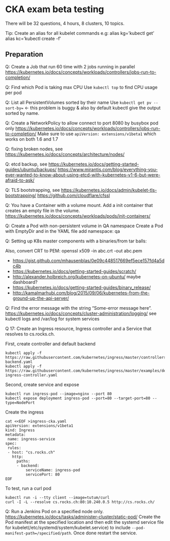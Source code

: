 # CKA exam beta testing

There will be 32 questions, 4 hours, 8 clusters, 10 topics.

Tip: Create an alias for all kubelet commands e.g:
alias kg=’kubectl get’
alias kc=’kubectl create -f’

## Preparation

Q: Create a Job that run 60 time with 2 jobs running in parallel
https://kubernetes.io/docs/concepts/workloads/controllers/jobs-run-to-completion/

Q: Find which Pod is taking max CPU
Use `kubectl top` to find CPU usage per pod

Q: List all PersistentVolumes sorted by their name
Use `kubectl get pv --sort-by=` <- this problem is buggy & also by default kubectl give the output sorted by name.

Q: Create a NetworkPolicy to allow connect to port 8080 by busybox pod only
https://kubernetes.io/docs/concepts/workloads/controllers/jobs-run-to-completion/
Make sure to use `apiVersion: extensions/v1beta1` which works on both 1.6 and 1.7

Q: fixing broken nodes, see
https://kubernetes.io/docs/concepts/architecture/nodes/

Q: etcd backup, see
https://kubernetes.io/docs/getting-started-guides/ubuntu/backups/
https://www.mirantis.com/blog/everything-you-ever-wanted-to-know-about-using-etcd-with-kubernetes-v1-6-but-were-afraid-to-ask/

Q: TLS bootstrapping, see
https://kubernetes.io/docs/admin/kubelet-tls-bootstrapping/
https://github.com/cloudflare/cfssl

Q: You have a Container with a volume mount. Add a init container that creates an empty file in the volume.
https://kubernetes.io/docs/concepts/workloads/pods/init-containers/


Q: Create a Pod with non-persistent volume in QA namespace
Create a Pod with EmptyDir and in the YAML file add namespace: qa

Q:  Setting up K8s master components with a binaries/from tar balls:

Also, convert CRT to PEM: openssl x509 -in abc.crt -out abc.pem
- https://gist.github.com/mhausenblas/0e09c448517669ef5ece157fd4a5dc4b
- https://kubernetes.io/docs/getting-started-guides/scratch/
- http://alexander.holbreich.org/kubernetes-on-ubuntu/ maybe dashboard?
- https://kubernetes.io/docs/getting-started-guides/binary_release/
- http://kamalmarhubi.com/blog/2015/09/06/kubernetes-from-the-ground-up-the-api-server/  

Q: Find the error message with the string “Some-error message here”.
https://kubernetes.io/docs/concepts/cluster-administration/logging/ see kubectl logs and /var/log for system services

Q 17: Create an Ingress resource, Ingress controller and a Service that resolves to cs.rocks.ch.

First, create controller and default backend
 ```
kubectl apply -f https://raw.githubusercontent.com/kubernetes/ingress/master/controllers/nginx/examples/default-backend.yaml
kubectl apply -f https://raw.githubusercontent.com/kubernetes/ingress/master/examples/deployment/nginx/nginx-ingress-controller.yaml
```

Second, create service and expose
 ```
kubectl run ingress-pod --image=nginx --port 80
kubectl expose deployment ingress-pod --port=80 --target-port=80 --type=NodePort
```

Create the ingress
 ```
cat <<EOF >ingress-cka.yaml
apiVersion: extensions/v1beta1
kind: Ingress
metadata:
  name: ingress-service
spec:
  rules:
  - host: "cs.rocks.ch"
    http:
      paths:
      - backend:
          serviceName: ingress-pod
          servicePort: 80
EOF
```

To test, run a curl pod
```
kubectl run -i --tty client --image=tutum/curl
curl -I -L --resolve cs.rocks.ch:80:10.240.0.5 http://cs.rocks.ch/
```

Q: Run a Jenkins Pod on a specified node only.
https://kubernetes.io/docs/tasks/administer-cluster/static-pod/
Create the Pod manifest at the specified location and then edit the systemd service file for kubelet(/etc/systemd/system/kubelet.service) to include `--pod-manifest-path=/specified/path`. Once done restart the service.